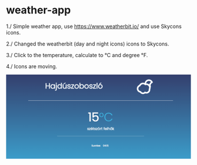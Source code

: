 # weather-app

1./ Simple weather app, use https://www.weatherbit.io/ and use Skycons icons.

2./ Changed the weatherbit (day and night icons) icons to Skycons.

3./ Click to the temperature, calculate to °C and degree °F.

4./ Icons are moving.

![](weather-app.gif)
